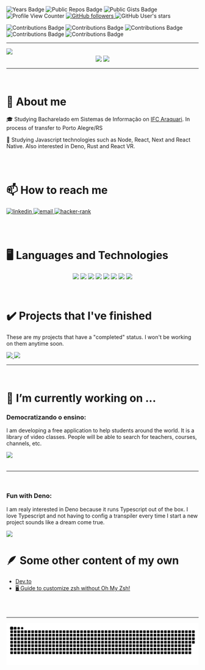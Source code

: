 
![Years Badge](https://badges.strrl.dev/years/hbenvenutti)
![Public Repos Badge](https://badges.strrl.dev/repos/hbenvenutti)
![Public Gists Badge](https://badges.strrl.dev/gists/hbenvenutti)
![Profile View Counter](https://komarev.com/ghpvc/?username=hbenvenutti)
<a href="https://github.com/hbenvenutti?tab=followers">
 <img alt="GitHub followers" src="https://img.shields.io/github/followers/hbenvenutti?style=plastic"/>
</a>
<img alt="GitHub User's stars" src="https://img.shields.io/github/stars/hbenvenutti?style=plastic">

![Contributions Badge](https://badges.strrl.dev/contributions/all/hbenvenutti)
![Contributions Badge](https://badges.strrl.dev/contributions/yearly/hbenvenutti)
![Contributions Badge](https://badges.strrl.dev/contributions/monthly/hbenvenutti)
![Contributions Badge](https://badges.strrl.dev/contributions/weekly/hbenvenutti)
![Contributions Badge](https://badges.strrl.dev/contributions/daily/hbenvenutti)


<!-- 
 Badges antigos que sairam do ar:
 
 [![Years Badge](https://badges.pufler.dev/years/hbenvenutti)](https://badges.pufler.dev)
 [![Repos Badge](https://badges.pufler.dev/repos/hbenvenutti)](https://badges.pufler.dev)
 [![Gists Badge](https://badges.pufler.dev/gists/hbenvenutti)](https://badges.pufler.dev)
-->

<hr>

<img src="https://i.imgur.com/Jxdyx95.jpg">

<div align="center">
 <img height="165em" src="https://github-readme-stats.vercel.app/api?username=hbenvenutti&show_icons=true&theme=dracula&count_private=true">
 <img height="165em" src="https://github-readme-stats.vercel.app/api/top-langs/?username=hbenvenutti&layout=compact&theme=dracula"> 
</div>

<hr>
<br/>

# 💬 About me
:mortar_board: Studying Bacharelado em Sistemas de Informação on [IFC Araquari](https://araquari.ifc.edu.br/).
In process of transfer to Porto Alegre/RS



:book: Studying Javascript technologies such as Node, React, Next and React Native. Also interested in Deno, Rust and React VR.

<br/>
<br/>

# 📫 How to reach me
<div>
 <a href="https://linkedin.com/in/huam-benvenutti">
  <img alt="linkedin" height="40" src="https://cdn.jsdelivr.net/gh/devicons/devicon/icons/linkedin/linkedin-original.svg" />
 </a>
 
 <a href="mailto:huambenvenutti@protonmail.com">
  <img alt="email" height="40" src="https://www.vectorlogo.zone/logos/protonmail/protonmail-ar21.svg" />
 </a>

 <a href="https://www.hackerrank.com/hbenvenutti">
  <img alt="hacker-rank" height="40" src="https://github.com/simple-icons/simple-icons/blob/master/icons/hackerrank.svg" />
 </a>
</div>



  <i class="fab fa-dev"></i>

<br/>
<br/>

# 🖥️ Languages and Technologies
<div align="center">
 <img height="60" src="https://cdn.jsdelivr.net/gh/devicons/devicon/icons/ubuntu/ubuntu-plain.svg" />
 <img height="60" src="https://cdn.jsdelivr.net/gh/devicons/devicon/icons/linux/linux-plain.svg" />
 <img height="60" src="https://cdn.jsdelivr.net/gh/devicons/devicon/icons/nodejs/nodejs-original-wordmark.svg" />
 <img height="60" src="https://cdn.jsdelivr.net/gh/devicons/devicon/icons/typescript/typescript-original.svg" />
 <img height="60" src="https://cdn.jsdelivr.net/gh/devicons/devicon/icons/react/react-original-wordmark.svg" />
 <img height="60" src="https://cdn.jsdelivr.net/gh/devicons/devicon/icons/postgresql/postgresql-plain-wordmark.svg" />
 <img height="60" src="https://cdn.jsdelivr.net/gh/devicons/devicon/icons/jest/jest-plain.svg" />
 <img height="60" src="https://cdn.jsdelivr.net/gh/devicons/devicon/icons/docker/docker-plain-wordmark.svg" />
</div>

<br/>
<br/>

# ✔️ Projects that I've finished
These are my projects that have a "completed" status. I won't be working on them anytime soon.

  <a href="https://github.com/hbenvenutti/biblioteca-backend">
   <img src="https://github-readme-stats.vercel.app/api/pin/?username=hbenvenutti&repo=biblioteca-backend&theme=onedark">
  </a>
  
  <a href="https://github.com/hbenvenutti/biblioteca-front">
   <img src="https://github-readme-stats.vercel.app/api/pin/?username=hbenvenutti&repo=biblioteca-front&theme=onedark">
  </a>

<br/>
<hr>
<br/>

# 🔭 I’m currently working on ...

### Democratizando o ensino:
I am developing a free application to help students around the world. It is a library of video classes. People will be able to search for teachers, courses, channels, etc.
   
   <a href="https://github.com/SevenSeas-tech/demen-backend">
    <img src="https://github-readme-stats.vercel.app/api/pin/?username=SevenSeas-tech&repo=demen-backend&theme=onedark">
   </a>
   
<div align="center"></div>

<br/>
<hr>
<br/>

### Fun with Deno:
I am realy interested in Deno because it runs Typescript out of the box. I love Typescript and not having to config a transpiler every time I start a new project sounds like a dream come true.

  <a href="https://github.com/SevenSeas-tech/demen">
   <img src="https://github-readme-stats.vercel.app/api/pin/?username=hbenvenutti&repo=car_rental&theme=onedark">
  </a>
 

# :feather: Some other content of my own

* [Dev.to](https://dev.to/hbenvenutti)
* [🖥️ Guide to customize zsh without Oh My Zsh!](https://dev.to/hbenvenutti/using-zsh-without-omz-4gch)

<br/>
<br/>

<hr>

![Snake animation](https://github.com/hbenvenutti/hbenvenutti/blob/output/github-contribution-grid-snake.svg)



<!--
**hbenvenutti/hbenvenutti** is a ✨ _special_ ✨ repository because its `README.md` (this file) appears on your GitHub profile.


Here are some ideas to get you started:

- 🔭 I’m currently working on ...
- 🌱 I’m currently learning ...
- 👯 I’m looking to collaborate on ...
- 🤔 I’m looking for help with ...
- 💬 Ask me about ...
- 📫 How to reach me: ...
- 😄 Pronouns: ...
- ⚡ Fun fact: ...
-->
